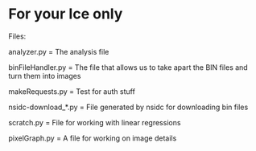 # For your Ice only
Files:

analyzer.py = The analysis file

binFileHandler.py = The file that allows us to take apart the BIN files and turn them into images

makeRequests.py = Test for auth stuff

nsidc-download_*.py = File generated by nsidc for downloading bin files

scratch.py = File for working with linear regressions

pixelGraph.py = A file for working on image details
